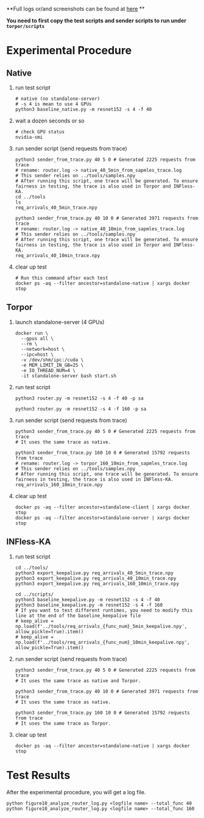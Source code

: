 **Full logs or/and screenshots can be found at [here](https://drive.google.com/drive/folders/1CkOIOt7KQZBpjmyiC0ZtwnGFaSRkLsgQ?usp=drive_link) **

**You need to first copy the test scripts and sender scripts to run under `torpor/scripts`**

# Experimental Procedure

## Native

1. run test script

   ```shell
   # native (no standalone-server)
   # -s 4 is mean to use 4 GPUs
   python3 baseline_native.py -m resnet152 -s 4 -f 40
   ```

2. wait a dozen seconds or so

   ```shell
   # check GPU status
   nvidia-smi
   ```

3. run sender script (send requests from trace)

   ```shell
   python3 sender_from_trace.py 40 5 0 # Generated 2225 requests from trace 
   # rename: router.log -> native_40_5min_from_sapmles_trace.log
   # This sender relies on ../tools/samples.npy
   # After running this script, one trace will be generated. To ensure fairness in testing, the trace is also used in Torpor and INFless-KA.
   cd ../tools
   ls
   req_arrivals_40_5min_trace.npy
   
   python3 sender_from_trace.py 40 10 0 # Generated 3971 requests from trace
   # rename: router.log -> native_40_10min_from_sapmles_trace.log
   # This sender relies on ../tools/samples.npy
   # After running this script, one trace will be generated. To ensure fairness in testing, the trace is also used in Torpor and INFless-KA.
   req_arrivals_40_10min_trace.npy
   ```

4. clear up test

   ```shell
   # Run this command after each test
   docker ps -aq --filter ancestor=standalone-native | xargs docker stop
   ```

## Torpor

1. launch standalone-server (4 GPUs)

   ```shell
   docker run \
     --gpus all \
     --rm \
     --network=host \
     --ipc=host \
     -v /dev/shm/ipc:/cuda \
     -e MEM_LIMIT_IN_GB=25 \
     -e IO_THREAD_NUM=4 \
     -it standalone-server bash start.sh
   ```

2. run test script

   ```shell
   python3 router.py -m resnet152 -s 4 -f 40 -p sa
   
   python3 router.py -m resnet152 -s 4 -f 160 -p sa
   ```

3. run sender script (send requests from trace)

   ```shell
   python3 sender_from_trace.py 40 5 0 # Generated 2225 requests from trace
   # It uses the same trace as native.
   
   python3 sender_from_trace.py 160 10 0 # Generated 15792 requests from trace
   # rename: router.log -> torpor_160_10min_from_sapmles_trace.log
   # This sender relies on ../tools/samples.npy
   # After running this script, one trace will be generated. To ensure fairness in testing, the trace is also used in INFless-KA.
   req_arrivals_160_10min_trace.npy
   ```

4. clear up test

   ```shell
   docker ps -aq --filter ancestor=standalone-client | xargs docker stop
   docker ps -aq --filter ancestor=standalone-server | xargs docker stop
   ```

## INFless-KA

1. run test script

   ```shell
   cd ../tools/
   python3 export_keepalive.py req_arrivals_40_5min_trace.npy
   python3 export_keepalive.py req_arrivals_40_10min_trace.npy
   python3 export_keepalive.py req_arrivals_160_10min_trace.npy
   
   cd ../scripts/
   python3 baseline_keepalive.py -m resnet152 -s 4 -f 40
   python3 baseline_keepalive.py -m resnet152 -s 4 -f 160
   # If you want to test different runtimes, you need to modify this line at the end of the baseline_keepalive file
   # keep_alive = np.load(f'../tools/req_arrivals_{func_num}_5min_keepalive.npy', allow_pickle=True).item()
   # keep_alive = np.load(f'../tools/req_arrivals_{func_num}_10min_keepalive.npy', allow_pickle=True).item()
   ```

2. run sender script (send requests from trace)

   ```shell
   python3 sender_from_trace.py 40 5 0 # Generated 2225 requests from trace
   # It uses the same trace as native and Torpor.
   
   python3 sender_from_trace.py 40 10 0 # Generated 3971 requests from trace
   # It uses the same trace as native.
   
   python3 sender_from_trace.py 160 10 0 # Generated 15792 requests from trace
   # It uses the same trace as Torpor.
   ```

3. clear up test

   ```shell
   docker ps -aq --filter ancestor=standalone-native | xargs docker stop
   ```

# Test Results

After the experimental procedure, you will get a log file.

```shell
python figure10_analyze_router_log.py <logfile name> --total_func 40
python figure10_analyze_router_log.py <logfile name> --total_func 160
```
